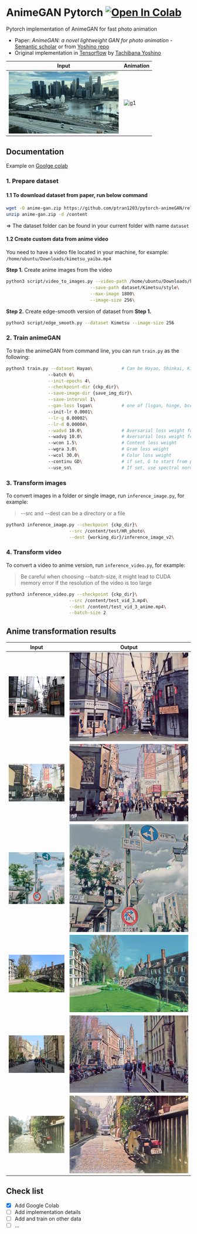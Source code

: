 # AnimeGAN Pytorch <a href="https://colab.research.google.com/github/ptran1203/pytorch-animeGAN/blob/master/notebooks/animeGAN_inference.ipynb" target="_parent"><img src="https://camo.githubusercontent.com/52feade06f2fecbf006889a904d221e6a730c194/68747470733a2f2f636f6c61622e72657365617263682e676f6f676c652e636f6d2f6173736574732f636f6c61622d62616467652e737667" alt="Open In Colab" data-canonical-src="https://colab.research.google.com/assets/colab-badge.svg"></a>

Pytorch implementation of AnimeGAN for fast photo animation

* Paper: *AnimeGAN: a novel lightweight GAN for photo animation* - [Semantic scholar](https://www.semanticscholar.org/paper/AnimeGAN%3A-A-Novel-Lightweight-GAN-for-Photo-Chen-Liu/10a9c5d183e7e7df51db8bfa366bc862262b37d7#citing-papers) or from [Yoshino repo](https://github.com/TachibanaYoshino/AnimeGAN/blob/master/doc/Chen2020_Chapter_AnimeGAN.pdf)
* Original implementation in [Tensorflow](https://github.com/TachibanaYoshino/AnimeGAN) by [Tachibana Yoshino](https://github.com/TachibanaYoshino)


| Input | Animation |
|--|--|
|![c1](./example/gif/city.gif)|![g1](./example/gif/city_anime.gif)|

## Documentation

Example on [Goolge colab](https://colab.research.google.com/github/ptran1203/pytorch-animeGAN/blob/master/notebooks/animeGAN.ipynb)


### 1. Prepare dataset

#### 1.1 To download dataset from paper, run below command

```bash
wget -O anime-gan.zip https://github.com/ptran1203/pytorch-animeGAN/releases/download/v1.0/dataset_v1.zip
unzip anime-gan.zip -d /content
```

=>  The dataset folder can be found in your current folder with name `dataset`

#### 1.2 Create custom data from anime video

You need to have a video file located in your machine, for example: `/home/ubuntu/Downloads/kimetsu_yaiba.mp4`

**Step 1.** Create anime images from the video

```bash
python3 script/video_to_images.py --video-path /home/ubuntu/Downloads/kimetsu_yaiba.mp4\
                                --save-path dataset/Kimetsu/style\
                                --max-image 1800\
                                --image-size 256\
```

**Step 2.** Create edge-smooth version of dataset from **Step 1.**

```bash
python3 script/edge_smooth.py --dataset Kimetsu --image-size 256
```

### 2. Train animeGAN

To train the animeGAN from command line, you can run `train.py` as the following:

```bash
python3 train.py --dataset Hayao\           # Can be Hayao, Shinkai, Kimetsu, Paprika, SummerWar or {your custom data in step 1.2}
                --batch 6\
                --init-epochs 4\
                --checkpoint-dir {ckp_dir}\
                --save-image-dir {save_img_dir}\
                --save-interval 1\
                --gan-loss lsgan\           # one of [lsgan, hinge, bce]
                --init-lr 0.0001\
                --lr-g 0.00002\
                --lr-d 0.00004\
                --wadvd 10.0\               # Aversarial loss weight for D
                --wadvg 10.0\               # Aversarial loss weight for G
                --wcon 1.5\                 # Content loss weight
                --wgra 3.0\                 # Gram loss weight
                --wcol 30.0\                # Color loss weight
                --continu GD\               # if set, G to start from pre-trained G, GD to continue training GAN
                --use_sn\                   # If set, use spectral normalization, default is False
```

### 3. Transform images

To convert images in a folder or single image, run `inference_image.py`, for example:

> --src and --dest can be a directory or a file

```bash
python3 inference_image.py --checkpoint {ckp_dir}\
                        --src /content/test/HR_photo\
                        --dest {working_dir}/inference_image_v2\
```

### 4. Transform video

To convert a video to anime version, run `inference_video.py`, for example:

> Be careful when choosing --batch-size, it might lead to CUDA memory error if the resolution of the video is too large

```bash
python3 inference_video.py --checkpoint {ckp_dir}\
                        --src /content/test_vid_3.mp4\
                        --dest /content/test_vid_3_anime.mp4\
                        --batch-size 2
```

## Anime transformation results


| Input | Output |
|--|--|
|![c1](./example/result/11.jpeg)|![g1](./example/result/11_anime.jpeg)|
|![c1](./example/result/132.jpeg)|![g1](./example/result/132_anime.jpeg)|
|![c1](./example/result/136.jpeg)|![g1](./example/result/136_anime.jpeg)|
|![c1](./example/result/146.jpeg)|![g1](./example/result/146_anime.jpeg)|
|![c1](./example/result/155.jpeg)|![g1](./example/result/155_anime.jpeg)|
|![c1](./example/result/142.jpeg)|![g1](./example/result/142_anime.jpeg)|


## Check list

- [x] Add Google Colab
- [ ] Add implementation details
- [ ] Add and train on other data
- [ ] ...

<!-- ### Objective:

- Learn to map photo domain **P** to animation domain **A**.
- **AnimeGAN** is Trained using unpaired data includes N photos and M animation images:
    + S(p) = {p(i) | i = 1, ..., N} ⊂ **P**
    + S(a) = {a(i) | i = 1, ..., M} ⊂ **A**
    + S(x) = {x(i) | i = 1, ..., M} ⊂ **X**, grayscale version of **A**
    + S(e) = {e(i) | i = 1, ..., N} ⊂ **E**, Obtained by removing the edges of **A**
    + S(y) = {y(i) | i = 1, ..., N} ⊂ **Y**, grayscale version of **E**

#### Loss functions

- Grayscale Gram matrix to make G(x) have the texture of anime images instread of color (transfer texture, not color)

Loss function

```
L(G, D) = W(adv)L(adv)(G, D) + W(con)L(con)(G, D) + W(gra)L(gra)(G, D) + W(col)L(col)(G,D)
```

1. Adversarial loss (LSGAN)

```
L(adv)(D) = 0.5 * (D(x_anime) - 1)^2 + 0.5 * (D(G(x_photo)))^2

L(adv)(G) = 0.5 (D(G(x_photo)) - 1)^2
```

2. Content loss

```
L(con)(G, D) = ||VGG(x_photo) - VGG(G(x_photo))||
```

3. Gram matrix loss

```
L(gra)(G, D) = ||gram(VGG(G(x_photo))) - Gram(VGG(x_anime_gray))||
```

4. Color recontruction loss

```
L(col)(G, D) = || Y(G(x_photo)) - Y(x_photo) || + Huber(|| U(G(x_photo)) - U(x_photo) ||)
    + Huber(|| V(G(x_photo)) - V(x_photo) ||)
``` -->
